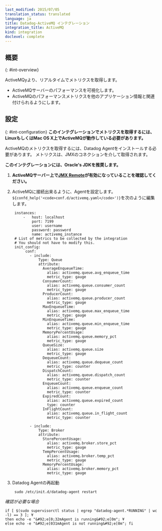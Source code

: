 ```yaml
---
last_modified: 2015/07/05
translation_status: translated
language: ja
title: Datadog-ActiveMQ インテグレーション
integration_title: ActiveMQ
kind: integration
doclevel: complete
---
```


<!-- <div id="int-overview">
<h2>Overview</h2>
<p>Get metrics from ActiveMQ in real time to</p>
<ul>
  <li>Visualize your web ActiveMQ server performance</li>
  <li>Correlate the performance of ActiveMQ with the rest of your applications</li>
</ul>

</div> -->

## 概要
{: #int-overview}

ActiveMQyより、リアルタイムでメトリクスを取得します。

* ActiveMQサーバーのパフォーマンスを可視化します。
* ActiveMQのパフォーマンスメトリクスを他のアプリケーション情報と関連付けられるようにします。


<!-- <div id="int-configuration">
<h2>Configuration</h2>
<p><em><b>This integration requires Linux or Mac OS X.</b>

  To capture ActiveMQ metrics you need to install the Datadog agent.
Metrics will be captured using a JMX connection.
<br /><b>We recommend the use of Oracle's JDK for this integration.</b>
</em></p> -->


## 設定
{: #int-configuration}
**このインテグレーションでメトリクスを取得するには、LinuxもしくはMac OS X上でActiveMQが動作している必要があります。**

ActiveMQのメトリクスを取得するには、Datadog Agentをインストールする必要があります。
メトリクスは、JMXのコネクションを介して取得されます。

**このインテグレーションには、Oracle's JDKを推奨します。**

<!-- <ol>
  <li><b>Make sure that <a href="http://activemq.apache.org/jmx.html"> JMX Remote is enabled</a> on your ActiveMQ server.</b>
  </li>
     <li>Configure the agent to connect to ActiveMQ
       Edit <code>${confd_help('<code>conf.d/activemq.yaml</code>')}</code>
         <pre class="textfile"><code>instances:
     -   host: localhost
         port: 7199
         user: username
         password: password
         name: activemq_instance


 # List of metrics to be collected by the integration
 # You should not have to modify this.
 init_config:
     conf:
       - include:
           Type: Queue
           attribute:
             AverageEnqueueTime:
               alias: activemq.queue.avg_enqueue_time
               metric_type: gauge
             ConsumerCount:
               alias: activemq.queue.consumer_count
               metric_type: gauge
             ProducerCount:
               alias: activemq.queue.producer_count
               metric_type: gauge
             MaxEnqueueTime:
               alias: activemq.queue.max_enqueue_time
               metric_type: gauge
             MinEnqueueTime:
               alias: activemq.queue.min_enqueue_time
               metric_type: gauge
             MemoryPercentUsage:
               alias: activemq.queue.memory_pct
               metric_type: gauge
             QueueSize:
               alias: activemq.queue.size
               metric_type: gauge
             DequeueCount:
               alias: activemq.queue.dequeue_count
               metric_type: counter
             DispatchCount:
               alias: activemq.queue.dispatch_count
               metric_type: counter
             EnqueueCount:
               alias: activemq.queue.enqueue_count
               metric_type: counter
             ExpiredCount:
               alias: activemq.queue.expired_count
               type: counter
             InFlightCount:
               alias: activemq.queue.in_flight_count
               metric_type: counter

       - include:
           Type: Broker
           attribute:
             StorePercentUsage:
               alias: activemq.broker.store_pct
               metric_type: gauge
             TempPercentUsage:
               alias: activemq.broker.temp_pct
               metric_type: gauge
             MemoryPercentUsage:
               alias: activemq.broker.memory_pct
               metric_type: gauge
 </code></pre>
     </li>

  <li>Restart the agent
        <pre class="linux"><code>sudo /etc/init.d/datadog-agent restart</code></pre>

  <pre class="verification"><code>if [ $(sudo supervisorctl status | egrep "datadog-agent.*RUNNING" | wc -l) == 3 ]; &#92;
then echo -e "&#92;e[0;32mAgent is running&#92;e[0m"; &#92;
else echo -e "&#92;e[031mAgent is not running&#92;e[0m"; fi</code></pre>
    </li>
</ol>
</div> -->

1. **ActiveMQサーバー上で[JMX Remote](http://activemq.apache.org/jmx.html)が有効になっていることを確認してください。**
2. ActiveMQに接続出来るように、Agentを設定します。  
`${confd_help('<code>conf.d/activemq.yaml</code>')}`を次のように編集します。

        instances:
            -   host: localhost
                port: 7199
                user: username
                password: password
                name: activemq_instance
        # List of metrics to be collected by the integration
        # You should not have to modify this.
        init_config:
             conf:
               - include:
                   Type: Queue
                   attribute:
                     AverageEnqueueTime:
                       alias: activemq.queue.avg_enqueue_time
                       metric_type: gauge
                     ConsumerCount:
                       alias: activemq.queue.consumer_count
                       metric_type: gauge
                     ProducerCount:
                       alias: activemq.queue.producer_count
                       metric_type: gauge
                     MaxEnqueueTime:
                       alias: activemq.queue.max_enqueue_time
                       metric_type: gauge
                     MinEnqueueTime:
                       alias: activemq.queue.min_enqueue_time
                       metric_type: gauge
                     MemoryPercentUsage:
                       alias: activemq.queue.memory_pct
                       metric_type: gauge
                     QueueSize:
                       alias: activemq.queue.size
                       metric_type: gauge
                     DequeueCount:
                       alias: activemq.queue.dequeue_count
                       metric_type: counter
                     DispatchCount:
                       alias: activemq.queue.dispatch_count
                       metric_type: counter
                     EnqueueCount:
                       alias: activemq.queue.enqueue_count
                       metric_type: counter
                     ExpiredCount:
                       alias: activemq.queue.expired_count
                       type: counter
                     InFlightCount:
                       alias: activemq.queue.in_flight_count
                       metric_type: counter

               - include:
                   Type: Broker
                   attribute:
                     StorePercentUsage:
                       alias: activemq.broker.store_pct
                       metric_type: gauge
                     TempPercentUsage:
                       alias: activemq.broker.temp_pct
                       metric_type: gauge
                     MemoryPercentUsage:
                       alias: activemq.broker.memory_pct
                       metric_type: gauge

3. Datadog Agentの再起動

        sudo /etc/init.d/datadog-agent restart

*確認が必要な場合*

    if [ $(sudo supervisorctl status | egrep "datadog-agent.*RUNNING" | wc -l) == 3 ]; ¥
    then echo -e "&#92;e[0;32mAgent is running&#92;e[0m"; ¥
    else echo -e "&#92;e[031mAgent is not running&#92;e[0m"; fi
